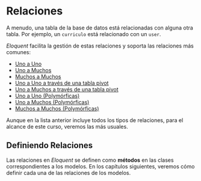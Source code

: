 # Relaciones

A menudo, una tabla de la base de datos está relacionadas con alguna otra tabla. Por ejemplo, un `curriculo` está relacionado con un `user`.

_Eloquent_ facilita la gestión de estas relaciones y soporta las relaciones más comunes:

- [Uno a Uno]()
- [Uno a Muchos]()
- [Muchos a Muchos]()
- [Uno a Uno a través de una tabla pivot]()
- [Uno a Muchos a través de una tabla pivot]()
- [Uno a Uno (Polymórficas)]()
- [Uno a Muchos (Polymórficas)]()
- [Muchos a Muchos (Polymórficas)]()

Aunque en la lista anterior incluye todos los tipos de relaciones, para el alcance de este curso, veremos las más usuales.

## Definiendo Relaciones

Las relaciones en _Eloquent_ se definen como **métodos** en las clases correspondientes a los modelos. En los capítulos siguientes, veremos cómo definir cada una de las relaciones de los modelos.
